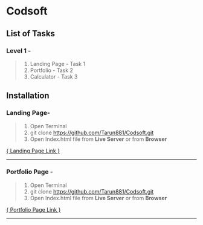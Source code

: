 # Codsoft

## List of Tasks
### Level 1 -
  > 1. Landing Page  -     Task 1  
  > 2. Portfolio  -        Task 2  
  > 3. Calculator  -       Task 3  

## Installation  

### Landing Page-


  > 1. Open Terminal  
  > 2. git clone https://github.com/Tarun881/Codsoft.git  
  > 3. Open Index.html file from **Live Server** or from **Browser**  
  
  [{ Landing Page Link }](https://github.com/Tarun881/Codsoft/tree/ff160cbf5f1b9c96b5862d6ba519c656cdfd535b/Task-1-landing-page)
  ***
### Portfolio Page -  


  > 1. Open Terminal  
  > 2. git clone  https://github.com/Tarun881/Codsoft.git   
  > 3. Open Index.html file from **Live Server** or from **Browser**   

[{ Portfolio Page Link }](https://github.com/Tarun881/Codsoft/commit/96fbf3ecd5a4f0832e194616ac1620eec38390d5)
***
  
